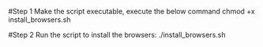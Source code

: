 #Step 1
Make the script executable, execute the below command
chmod +x install_browsers.sh

#Step 2
Run the script to install the browsers:
./install_browsers.sh
